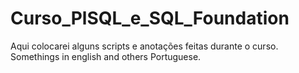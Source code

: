 # Curso_PlSQL_e_SQL_Foundation
Aqui colocarei alguns scripts e anotações feitas durante o curso.
Somethings in english and others Portuguese.
